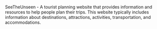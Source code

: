 SeeTheUnseen - A tourist planning website that provides information and resources to help
people plan their trips. This website typically includes information about destinations, attractions,
activities, transportation, and accommodations.
